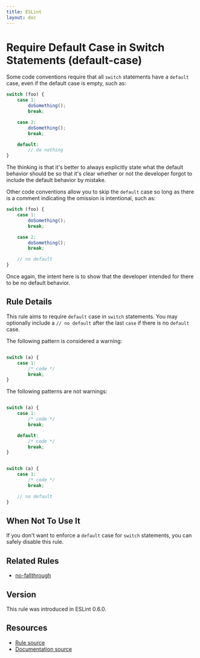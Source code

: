 ```yaml
---
title: ESLint
layout: doc
---
```

<!-- Note: No pull requests accepted for this file. See README.md in the root directory for details. -->
# Require Default Case in Switch Statements (default-case)

Some code conventions require that all `switch` statements have a `default` case, even if the default case is empty, such as:

```js
switch (foo) {
    case 1:
        doSomething();
        break;

    case 2:
        doSomething();
        break;

    default:
        // do nothing
}
```

The thinking is that it's better to always explicitly state what the default behavior should be so that it's clear whether or not the developer forgot to include the default behavior by mistake.

Other code conventions allow you to skip the `default` case so long as there is a comment indicating the omission is intentional, such as:

```js
switch (foo) {
    case 1:
        doSomething();
        break;

    case 2:
        doSomething();
        break;

    // no default
}
```

Once again, the intent here is to show that the developer intended for there to be no default behavior.

## Rule Details

This rule aims to require `default` case in `switch` statements. You may optionally include a `// no default` after the last `case` if there is no `default` case.

The following pattern is considered a warning:

```js

switch (a) {
    case 1:
        /* code */
        break;
}

```

The following patterns are not warnings:

```js

switch (a) {
    case 1:
        /* code */
        break;

    default:
        /* code */
        break;
}

```

```js

switch (a) {
    case 1:
        /* code */
        break;

    // no default
}

```


## When Not To Use It

If you don't want to enforce a `default` case for `switch` statements, you can safely disable this rule.

## Related Rules

* [no-fallthrough](no-fallthrough.md)

## Version

This rule was introduced in ESLint 0.6.0.

## Resources

* [Rule source](https://github.com/eslint/eslint/tree/master/lib/rules/default-case.js)
* [Documentation source](https://github.com/eslint/eslint/tree/master/docs/rules/default-case.md)
